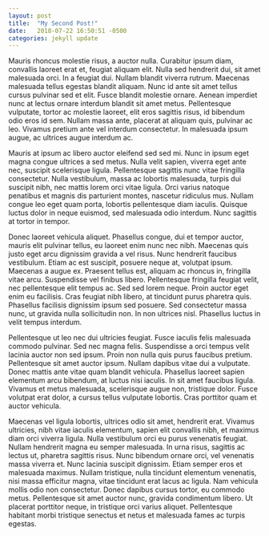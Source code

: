 ```yaml
---
layout: post
title:  "My Second Post!"
date:   2018-07-22 16:50:51 -0500
categories: jekyll update
---
```

Mauris rhoncus molestie risus, a auctor nulla. Curabitur ipsum diam, convallis laoreet erat et, feugiat aliquam elit. Nulla sed hendrerit dui, sit amet malesuada orci. In a feugiat dui. Nullam blandit viverra rutrum. Maecenas malesuada tellus egestas blandit aliquam. Nunc id ante sit amet tellus cursus pulvinar sed et elit. Fusce blandit molestie ornare. Aenean imperdiet nunc at lectus ornare interdum blandit sit amet metus. Pellentesque vulputate, tortor ac molestie laoreet, elit eros sagittis risus, id bibendum odio eros id sem. Nullam massa ante, placerat at aliquam quis, pulvinar ac leo. Vivamus pretium ante vel interdum consectetur. In malesuada ipsum augue, ac ultrices augue interdum ac.

Mauris at ipsum ac libero auctor eleifend sed sed mi. Nunc in ipsum eget magna congue ultrices a sed metus. Nulla velit sapien, viverra eget ante nec, suscipit scelerisque ligula. Pellentesque sagittis nunc vitae fringilla consectetur. Nulla vestibulum, massa ac lobortis malesuada, turpis dui suscipit nibh, nec mattis lorem orci vitae ligula. Orci varius natoque penatibus et magnis dis parturient montes, nascetur ridiculus mus. Nullam congue leo eget quam porta, lobortis pellentesque diam iaculis. Quisque luctus dolor in neque euismod, sed malesuada odio interdum. Nunc sagittis at tortor in tempor.

Donec laoreet vehicula aliquet. Phasellus congue, dui et tempor auctor, mauris elit pulvinar tellus, eu laoreet enim nunc nec nibh. Maecenas quis justo eget arcu dignissim gravida a vel risus. Nunc hendrerit faucibus vestibulum. Etiam ac est suscipit, posuere neque at, volutpat ipsum. Maecenas a augue ex. Praesent tellus est, aliquam ac rhoncus in, fringilla vitae arcu. Suspendisse vel finibus libero. Pellentesque fringilla feugiat velit, nec pellentesque elit tempus ac. Sed sed lorem neque. Proin auctor eget enim eu facilisis. Cras feugiat nibh libero, at tincidunt purus pharetra quis. Phasellus facilisis dignissim ipsum sed posuere. Sed consectetur massa nunc, ut gravida nulla sollicitudin non. In non ultrices nisl. Phasellus luctus in velit tempus interdum.

Pellentesque ut leo nec dui ultricies feugiat. Fusce iaculis felis malesuada commodo pulvinar. Sed nec magna felis. Suspendisse a orci tempus velit lacinia auctor non sed ipsum. Proin non nulla quis purus faucibus pretium. Pellentesque sit amet auctor ipsum. Nullam dapibus vitae dui a vulputate. Donec mattis ante vitae quam blandit vehicula. Phasellus laoreet sapien elementum arcu bibendum, at luctus nisi iaculis. In sit amet faucibus ligula. Vivamus et metus malesuada, scelerisque augue non, tristique dolor. Fusce volutpat erat dolor, a cursus tellus vulputate lobortis. Cras porttitor quam et auctor vehicula.

Maecenas vel ligula lobortis, ultrices odio sit amet, hendrerit erat. Vivamus ultricies, nibh vitae iaculis elementum, sapien elit convallis nibh, et maximus diam orci viverra ligula. Nulla vestibulum orci eu purus venenatis feugiat. Nullam hendrerit magna eu semper malesuada. In urna risus, sagittis ac lectus ut, pharetra sagittis risus. Nunc bibendum ornare orci, vel venenatis massa viverra et. Nunc lacinia suscipit dignissim. Etiam semper eros et malesuada maximus. Nullam tristique, nulla tincidunt elementum venenatis, nisi massa efficitur magna, vitae tincidunt erat lacus ac ligula. Nam vehicula mollis odio non consectetur. Donec dapibus cursus tortor, eu commodo metus. Pellentesque sit amet auctor nunc, gravida condimentum libero. Ut placerat porttitor neque, in tristique orci varius aliquet. Pellentesque habitant morbi tristique senectus et netus et malesuada fames ac turpis egestas. 
